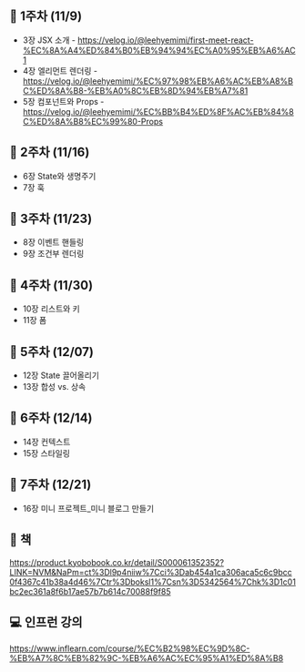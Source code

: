 ## 📢 1주차 (11/9)

- 3장 JSX 소개 - https://velog.io/@leehyemimi/first-meet-react-%EC%8A%A4%ED%84%B0%EB%94%94%EC%A0%95%EB%A6%AC1
- 4장 엘리먼트 렌더링 - https://velog.io/@leehyemimi/%EC%97%98%EB%A6%AC%EB%A8%BC%ED%8A%B8-%EB%A0%8C%EB%8D%94%EB%A7%81
- 5장 컴포넌트와 Props - https://velog.io/@leehyemimi/%EC%BB%B4%ED%8F%AC%EB%84%8C%ED%8A%B8%EC%99%80-Props

## 📢 2주차 (11/16)

- 6장 State와 생명주기
- 7장 훅

## 📢 3주차 (11/23)

- 8장 이벤트 핸들링
- 9장 조건부 렌더링

## 📢 4주차 (11/30)

- 10장 리스트와 키
- 11장 폼

## 📢 5주차 (12/07)

- 12장 State 끌어올리기
- 13장 합성 vs. 상속

## 📢 6주차 (12/14)

- 14장 컨텍스트
- 15장 스타일링

## 📢 7주차 (12/21)

- 16장 미니 프로젝트\_미니 블로그 만들기

## 📖 책

https://product.kyobobook.co.kr/detail/S000061352352?LINK=NVM&NaPm=ct%3Dl9p4niiw%7Cci%3Dab454a1ca306aca5c6c9bcc0f4367c41b38a4d46%7Ctr%3Dboksl1%7Csn%3D5342564%7Chk%3D1c01bc2ec361a8f6b17ae57b7b614c70088f9f85

## 💻 인프런 강의

https://www.inflearn.com/course/%EC%B2%98%EC%9D%8C-%EB%A7%8C%EB%82%9C-%EB%A6%AC%EC%95%A1%ED%8A%B8
